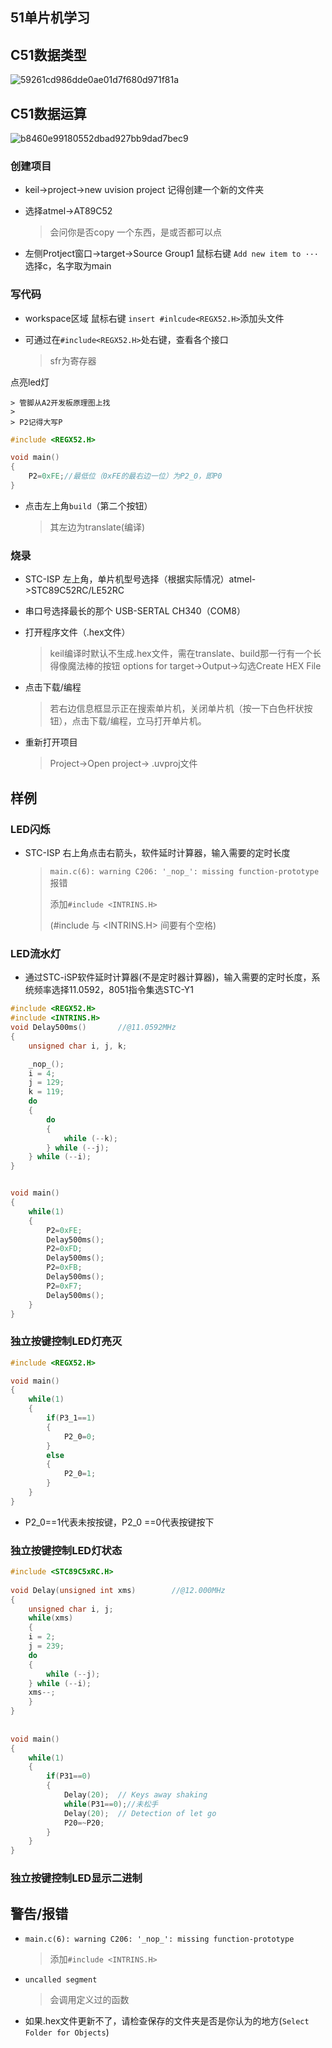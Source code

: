 ## 51单片机学习

## C51数据类型

![59261cd986dde0ae01d7f680d971f81a](..\image\59261cd986dde0ae01d7f680d971f81a.png)

## C51数据运算

![b8460e99180552dbad927bb9dad7bec9](..\image\b8460e99180552dbad927bb9dad7bec9.png)

### 创建项目

* keil->project->new uvision project 记得创建一个新的文件夹

* 选择atmel->AT89C52

  > 会问你是否copy 一个东西，是或否都可以点

* 左侧Protject窗口->target->Source Group1 鼠标右键 `Add new item to ···` 选择c，名字取为main

### 写代码
* workspace区域 鼠标右键 `insert #inlcude<REGX52.H>`添加头文件

* 可通过在`#include<REGX52.H>`处右键，查看各个接口

  > sfr为寄存器

点亮led灯

	> 管脚从A2开发板原理图上找
	>
	> P2记得大写P

```c
#include <REGX52.H>

void main()
{
	P2=0xFE;//最低位（0xFE的最右边一位）为P2_0，即P0
}
```

* 点击左上角`build`（第二个按钮）

  > 其左边为translate(编译)

### 烧录

* STC-ISP 左上角，单片机型号选择（根据实际情况）atmel->STC89C52RC/LE52RC
* 串口号选择最长的那个 USB-SERTAL CH340（COM8）

* 打开程序文件（.hex文件）

  > keil编译时默认不生成.hex文件，需在translate、build那一行有一个长得像魔法棒的按钮  options for target->Output->勾选Create HEX File

* 点击下载/编程

  > 若右边信息框显示正在搜索单片机，关闭单片机（按一下白色杆状按钮），点击下载/编程，立马打开单片机。

* 重新打开项目

  > Project->Open project-> .uvproj文件

## 样例

### LED闪烁

* STC-ISP 右上角点击右箭头，软件延时计算器，输入需要的定时长度

	> `main.c(6): warning C206: '_nop_': missing function-prototype`报错
	>
	> 添加`#include <INTRINS.H>`
	>
	> (#include 与 <INTRINS.H> 间要有个空格)
	
### LED流水灯

*  通过STC-iSP软件延时计算器(不是定时器计算器)，输入需要的定时长度，系统频率选择11.0592，8051指令集选STC-Y1

```c
#include <REGX52.H>
#include <INTRINS.H>
void Delay500ms()		//@11.0592MHz
{
	unsigned char i, j, k;

	_nop_();
	i = 4;
	j = 129;
	k = 119;
	do
	{
		do
		{
			while (--k);
		} while (--j);
	} while (--i);
}


void main()
{
	while(1)
	{
		P2=0xFE;
		Delay500ms();
		P2=0xFD;
		Delay500ms();
		P2=0xFB;
		Delay500ms();
		P2=0xF7;
		Delay500ms();
	}
}
```

### 独立按键控制LED灯亮灭

```c
#include <REGX52.H>

void main()
{
    while(1)
    {
        if(P3_1==1)
        {
            P2_0=0;
        }
        else
        {
            P2_0=1;
        }
	}
}
```

* P2_0==1代表未按按键，P2_0 ==0代表按键按下

### 独立按键控制LED灯状态

```c
#include <STC89C5xRC.H>
 
void Delay(unsigned int xms)		//@12.000MHz
{
	unsigned char i, j;
	while(xms)
	{
	i = 2;
	j = 239;
	do
	{
		while (--j);
	} while (--i);
	xms--;
	}
}
 
 
void main()
{
	while(1)
	{
		if(P31==0)
		{
			Delay(20);  // Keys away shaking
			while(P31==0);//未松手
			Delay(20);  // Detection of let go
			P20=~P20;
		}
	}
}
```



### 独立按键控制LED显示二进制



## 警告/报错

* `main.c(6): warning C206: '_nop_': missing function-prototype`

  >  添加`#include <INTRINS.H>`

* `uncalled segment`

  > 会调用定义过的函数

* 如果.hex文件更新不了，请检查保存的文件夹是否是你认为的地方(`Select Folder for Objects`)
